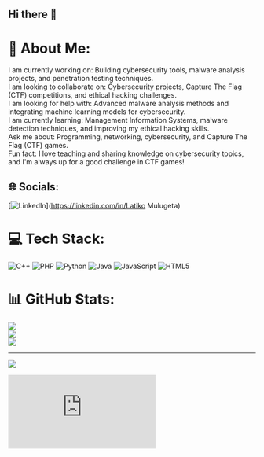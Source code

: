 ## Hi there 👋
# 💫 About Me:
I am currently working on: Building cybersecurity tools, malware analysis projects, and penetration testing techniques.<br>I am looking to collaborate on: Cybersecurity projects, Capture The Flag (CTF) competitions, and ethical hacking challenges.<br>I am looking for help with: Advanced malware analysis methods and integrating machine learning models for cybersecurity.<br>I am currently learning: Management Information Systems, malware detection techniques, and improving my ethical hacking skills.<br>Ask me about: Programming, networking, cybersecurity, and Capture The Flag (CTF) games.<br>Fun fact: I love teaching and sharing knowledge on cybersecurity topics, and I'm always up for a good challenge in CTF games!


## 🌐 Socials:
[![LinkedIn](https://img.shields.io/badge/LinkedIn-%230077B5.svg?logo=linkedin&logoColor=white)](https://linkedin.com/in/Latiko Mulugeta) 

# 💻 Tech Stack:
![C++](https://img.shields.io/badge/c++-%2300599C.svg?style=for-the-badge&logo=c%2B%2B&logoColor=white) ![PHP](https://img.shields.io/badge/php-%23777BB4.svg?style=for-the-badge&logo=php&logoColor=white) ![Python](https://img.shields.io/badge/python-3670A0?style=for-the-badge&logo=python&logoColor=ffdd54) ![Java](https://img.shields.io/badge/java-%23ED8B00.svg?style=for-the-badge&logo=openjdk&logoColor=white) ![JavaScript](https://img.shields.io/badge/javascript-%23323330.svg?style=for-the-badge&logo=javascript&logoColor=%23F7DF1E) ![HTML5](https://img.shields.io/badge/html5-%23E34F26.svg?style=for-the-badge&logo=html5&logoColor=white)
# 📊 GitHub Stats:
![](https://github-readme-stats.vercel.app/api?username=latiko&theme=dark&hide_border=false&include_all_commits=false&count_private=false)<br/>
![](https://github-readme-streak-stats.herokuapp.com/?user=latiko&theme=dark&hide_border=false)<br/>
![](https://github-readme-stats.vercel.app/api/top-langs/?username=latiko&theme=dark&hide_border=false&include_all_commits=false&count_private=false&layout=compact)

---
[![](https://visitcount.itsvg.in/api?id=latiko&icon=0&color=0)](https://visitcount.itsvg.in)
<iframe src="https://tryhackme.com/api/v2/badges/public-profile?userPublicId=3361071" style='border:none;'></iframe>
<!-- Proudly created with GPRM ( https://gprm.itsvg.in ) -->
